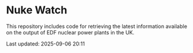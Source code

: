 # Nuke Watch

This repository includes code for retrieving the latest information available on the output of EDF nuclear power plants in the UK.

Last updated: 2025-09-06 20:11